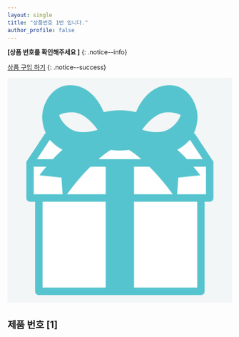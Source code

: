 ```yaml
---
layout: single
title: "상품번호 1번 입니다."
author_profile: false
---
```



**[상품 번호를 확인해주세요 ]** 
{: .notice--info}

[상품 구입 하기](https://github.com/everythingstore/everythingstore.github.io/commits/master/)
{: .notice--success}

![mint5](../images/2024-03-18-first/mint5.png)

## 제품 번호 [1]



